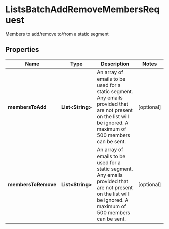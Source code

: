 

# ListsBatchAddRemoveMembersRequest

Members to add/remove to/from a static segment

## Properties

| Name | Type | Description | Notes |
|------------ | ------------- | ------------- | -------------|
|**membersToAdd** | **List&lt;String&gt;** | An array of emails to be used for a static segment. Any emails provided that are not present on the list will be ignored. A maximum of 500 members can be sent. |  [optional] |
|**membersToRemove** | **List&lt;String&gt;** | An array of emails to be used for a static segment. Any emails provided that are not present on the list will be ignored. A maximum of 500 members can be sent. |  [optional] |



